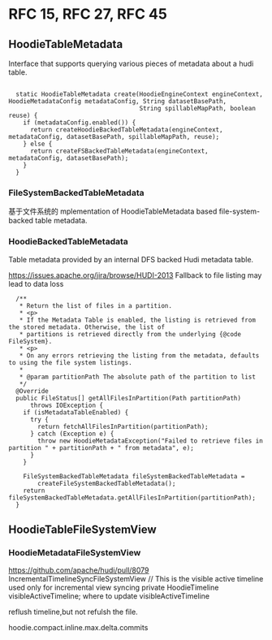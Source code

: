 #  RFC 15, RFC 27, RFC 45
## HoodieTableMetadata
Interface that supports querying various pieces of metadata about a hudi table.
```

  static HoodieTableMetadata create(HoodieEngineContext engineContext, HoodieMetadataConfig metadataConfig, String datasetBasePath,
                                    String spillableMapPath, boolean reuse) {
    if (metadataConfig.enabled()) {
      return createHoodieBackedTableMetadata(engineContext, metadataConfig, datasetBasePath, spillableMapPath, reuse);
    } else {
      return createFSBackedTableMetadata(engineContext, metadataConfig, datasetBasePath);
    }
  }
```
### FileSystemBackedTableMetadata
基于文件系统的
mplementation of HoodieTableMetadata based file-system-backed table metadata.
### HoodieBackedTableMetadata
Table metadata provided by an internal DFS backed Hudi metadata table.

https://issues.apache.org/jira/browse/HUDI-2013
Fallback to file listing may lead to data loss
```
  /**
   * Return the list of files in a partition.
   * <p>
   * If the Metadata Table is enabled, the listing is retrieved from the stored metadata. Otherwise, the list of
   * partitions is retrieved directly from the underlying {@code FileSystem}.
   * <p>
   * On any errors retrieving the listing from the metadata, defaults to using the file system listings.
   *
   * @param partitionPath The absolute path of the partition to list
   */
  @Override
  public FileStatus[] getAllFilesInPartition(Path partitionPath)
      throws IOException {
    if (isMetadataTableEnabled) {
      try {
        return fetchAllFilesInPartition(partitionPath);
      } catch (Exception e) {
        throw new HoodieMetadataException("Failed to retrieve files in partition " + partitionPath + " from metadata", e);
      }
    }

    FileSystemBackedTableMetadata fileSystemBackedTableMetadata =
        createFileSystemBackedTableMetadata();
    return fileSystemBackedTableMetadata.getAllFilesInPartition(partitionPath);
  }
```



## HoodieTableFileSystemView
### HoodieMetadataFileSystemView
https://github.com/apache/hudi/pull/8079
IncrementalTimelineSyncFileSystemView
// This is the visible active timeline used only for incremental view syncing
private HoodieTimeline visibleActiveTimeline;
where to update  visibleActiveTimeline

reflush timeline,but not refulsh the file.

hoodie.compact.inline.max.delta.commits